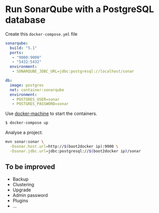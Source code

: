 # Run SonarQube with a PostgreSQL database

Create this `docker-compose.yml` file

```yaml
sonarqube:
  build: "5.1"
  ports:
   - "9000:9000"
   - "5432:5432"
  environment:
   - SONARQUBE_JDBC_URL=jdbc:postgresql://localhost/sonar

db:
  image: postgres
  net: container:sonarqube
  environment:
   - POSTGRES_USER=sonar
   - POSTGRES_PASSWORD=sonar
```

Use [docker-machine](https://github.com/docker/machine) to start the containers.

```bash
$ docker-compose up
```

Analyse a project:

```bash
mvn sonar:sonar \
  -Dsonar.host.url=http://$(boot2docker ip):9000 \
  -Dsonar.jdbc.url=jdbc:postgresql://$(boot2docker ip)/sonar
```

## To be improved

 + Backup
 + Clustering
 + Upgrade
 + Admin password
 + Plugins
 + ...
